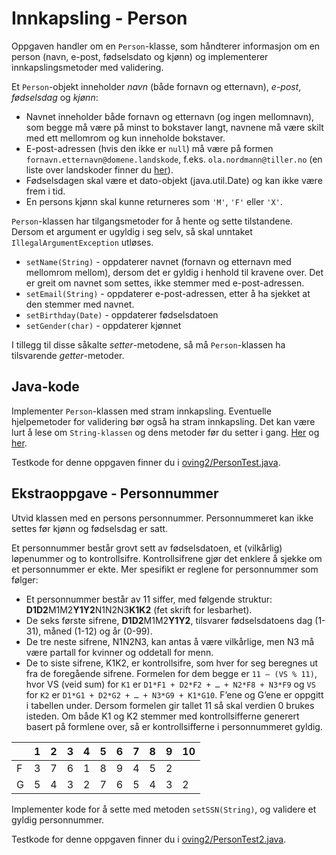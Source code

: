 # Innkapsling - Person

Oppgaven handler om en `Person`-klasse, som håndterer informasjon om en person (navn, e-post, fødselsdato og kjønn) og implementerer innkapslingsmetoder med validering.

Et `Person`-objekt inneholder _navn_ (både fornavn og etternavn), _e-post_, _fødselsdag_ og _kjønn_:

- Navnet inneholder både fornavn og etternavn (og ingen mellomnavn), som begge må være på minst to bokstaver langt, navnene må være skilt med ett mellomrom og kun inneholde bokstaver.
- E-post-adressen (hvis den ikke er `null`) må være på formen `fornavn.etternavn@domene.landskode`, f.eks. `ola.nordmann@tiller.no` (en liste over landskoder finner du [her](landkoder.txt)).
- Fødselsdagen skal være et dato-objekt (java.util.Date) og kan ikke være frem i tid.
- En persons kjønn skal kunne returneres som `'M'`, `'F'` eller `'X'`.

`Person`-klassen har tilgangsmetoder for å hente og sette tilstandene. Dersom et argument er ugyldig i seg selv, så skal unntaket `IllegalArgumentException` utløses.

- `setName(String)` - oppdaterer navnet (fornavn og etternavn med mellomrom mellom), dersom det er gyldig i henhold til kravene over. Det er greit om navnet som settes, ikke stemmer med e-post-adressen.
- `setEmail(String)` - oppdaterer e-post-adressen, etter å ha sjekket at den stemmer med navnet.
- `setBirthday(Date)` - oppdaterer fødselsdatoen
- `setGender(char)` - oppdaterer kjønnet

I tillegg til disse såkalte _setter_-metodene, så må `Person`-klassen ha tilsvarende _getter_-metoder.

## Java-kode

Implementer `Person`-klassen med stram innkapsling. Eventuelle hjelpemetoder for validering bør også ha stram innkapsling. Det kan være lurt å lese om `String-klassen` og dens metoder før du setter i gang. [Her](https://www.w3schools.com/java/java_strings.asp) og [her](https://www.w3schools.com/java/java_ref_string.asp).

Testkode for denne oppgaven finner du i [oving2/PersonTest.java](../../src/test/java/oving2HiddenQuests/PersonTest.java).

## Ekstraoppgave - Personnummer

Utvid klassen med en persons personnummer. Personnummeret kan ikke settes før kjønn og fødselsdag er satt.

Et personnummer består grovt sett av fødselsdatoen, et (vilkårlig) løpenummer og to kontrollsifre. Kontrollsifrene gjør det enklere å sjekke om et personnummer er ekte. Mer spesifikt er reglene for personnummer som følger:

- Et personnummer består av 11 siffer, med følgende struktur: **D1D2**M1M2**Y1Y2**N1N2N3**K1K2** (fet skrift for lesbarhet).
- De seks første sifrene, **D1D2**M1M2**Y1Y2**, tilsvarer fødselsdatoens dag (1-31), måned (1-12) og år (0-99).
- De tre neste sifrene, N1N2N3, kan antas å være vilkårlige, men N3 må være partall for kvinner og oddetall for menn.
- De to siste sifrene, K1K2, er kontrollsifre, som hver for seg beregnes ut fra de foregående sifrene. Formelen for dem begge er `11 – (VS % 11)`, hvor VS (veid sum) for `K1` er `D1*F1 + D2*F2 + … + N2*F8 + N3*F9` og `VS` for `K2` er `D1*G1 + D2*G2 + … + N3*G9 + K1*G10`. F’ene og G’ene er oppgitt i tabellen under. Dersom formelen gir tallet 11 så skal verdien 0 brukes isteden. Om både K1 og K2 stemmer med kontrollsifferne generert basert på formlene over, så er kontrollsifferne i personnummeret gyldig.

|     | 1   | 2   | 3   | 4   | 5   | 6   | 7   | 8   | 9   | 10  |
| --- | --- | --- | --- | --- | --- | --- | --- | --- | --- | --- |
| F   | 3   | 7   | 6   | 1   | 8   | 9   | 4   | 5   | 2   |
| G   | 5   | 4   | 3   | 2   | 7   | 6   | 5   | 4   | 3   | 2   |

Implementer kode for å sette med metoden `setSSN(String)`, og validere et gyldig personnummer.

Testkode for denne oppgaven finner du i [oving2/PersonTest2.java](../../src/test/java/oving2HiddenQuests/PersonTest2.java).
